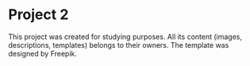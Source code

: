 # Project 2
 This project was created for studying purposes. All its content (images, descriptions, templates) belongs to their owners.
 The template was designed by Freepik.
